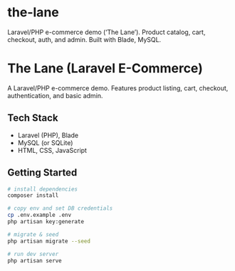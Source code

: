 # the-lane
Laravel/PHP e-commerce demo (‘The Lane’). Product catalog, cart, checkout, auth, and admin. Built with Blade, MySQL.

# The Lane (Laravel E-Commerce)

A Laravel/PHP e-commerce demo. Features product listing, cart, checkout, authentication, and basic admin.

## Tech Stack
- Laravel (PHP), Blade
- MySQL (or SQLite)
- HTML, CSS, JavaScript

## Getting Started
```bash
# install dependencies
composer install

# copy env and set DB credentials
cp .env.example .env
php artisan key:generate

# migrate & seed
php artisan migrate --seed

# run dev server
php artisan serve
